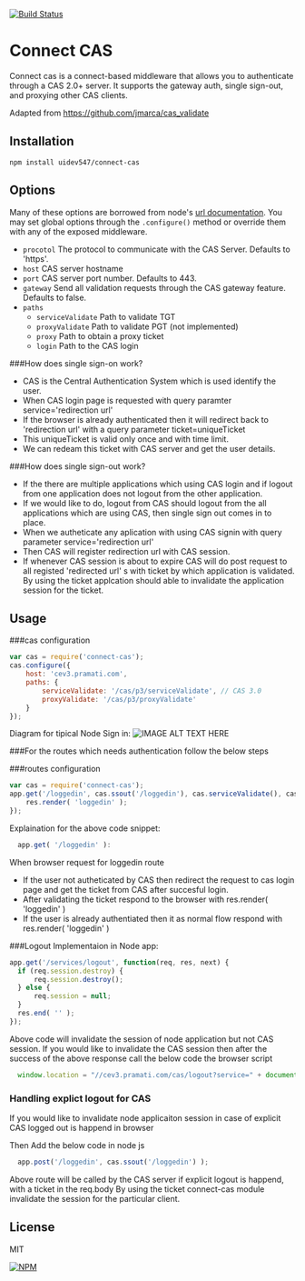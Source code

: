 [![Build Status](https://travis-ci.org/AceMetrix/connect-cas.svg)](https://travis-ci.org/AceMetrix/connect-cas)

# Connect CAS

Connect cas is a connect-based middleware that allows you to authenticate through a CAS 2.0+ server.  It supports the gateway auth, single sign-out, and proxying other CAS clients.

Adapted from https://github.com/jmarca/cas_validate

## Installation

    npm install uidev547/connect-cas
            
## Options
Many of these options are borrowed from node's [url documentation](http://nodejs.org/api/url.html).  You may set global options through the `.configure()` method or override them with any of the exposed middleware.

  - `procotol` The protocol to communicate with the CAS Server.  Defaults to 'https'.
  - `host` CAS server hostname
  - `port` CAS server port number.  Defaults to 443.
  - `gateway` Send all validation requests through the CAS gateway feature.  Defaults to false.
  - `paths`
    - `serviceValidate` Path to validate TGT
    - `proxyValidate` Path to validate PGT (not implemented)
    - `proxy` Path to obtain a proxy ticket
    - `login` Path to the CAS login

###How does single sign-on work?
- CAS is the Central Authentication System which is used identify the user.
- When CAS login page is requested with query paramter service='redirection url'
- If the browser is already authenticated then it will redirect back to 'redirection url' with a query parameter ticket=uniqueTicket
- This uniqueTicket is valid only once and with time limit.
- We can redeam this ticket with CAS server and get the user details.

###How does single sign-out work?
- If the there are multiple applications which using CAS login and if logout from one application does not logout from the other application.
- If we would like to do, logout from CAS should logout from the all applications which are using CAS, then single sign out comes in to place.
- When we autheticate any aplication with using CAS signin with query parameter service='redirection url'
- Then CAS will register redirection url with CAS session. 
- If whenever CAS session is about to expire CAS will do post request to all registed 'redirected url' s with ticket by which application is validated. By using the ticket applcation should able to invalidate the application session for the ticket. 


## Usage
###cas configuration 
```javascript
var cas = require('connect-cas');
cas.configure({ 
    host: 'cev3.pramati.com',
    paths: {
        serviceValidate: '/cas/p3/serviceValidate', // CAS 3.0
        proxyValidate: '/cas/p3/proxyValidate'
    }
});
```

Diagram for tipical Node Sign in:
![IMAGE ALT TEXT HERE](http://plantuml.com:80/plantuml/png/VLFBJiCm4BpdA-O7-84Ua4el8AGUA7p04cyJAwuTx4sZ_Zrh9u3BguUgISSpixDZiU8OptQqBJduO1ZRSNJw93PuM8yfMTzXjptWOBlyfcdkOfWJHzpSt6AlHmuSpnmtsAOXOuyXOen1k1Ks6AbZpBrjUtXcameLJTApbrMcQSW97euL6Mm2kSXaBZMOJGFzLBZiOVMpmHEdCNYpp94Mm6obHon_9COhjGCau7Kvqh3JbzVA9d1I1i7WmmoLrWWK-P_klj8JTgvIm8CIUi5Z9flxW4kOG57X0LrGt8xIIadgl6F1cPmrEckHhBF-X6wWMIk3ReXIiGSDIB-ZxNf16zdam7IZ-ij6NKHsb4V99ctBBz4jmKpUlaty70RsHUxBpTM0ztp1w9Wqh3OuLmYLJNSog65jYP94XL2a4ykQrbyrUM95fqzB9Rn3jQnlNDhEedACuPJByzicgcIorPPyoVaZoTfiITcU6QTbiJ0iP5twPVpQTA6jHlznzAzkq37Fe2lHgklbI9pIUhFstszRNEjRIdhLsuQzUGS0)

###For the routes which needs authentication follow the below steps

###routes configuration
```javascript
var cas = require('connect-cas');
app.get('/loggedin', cas.ssout('/loggedin'), cas.serviceValidate(), cas.authenticate(), function(req, res, next) {
    res.render( 'loggedin' );
});
```

Explaination for the above code snippet:
```javascript
  app.get( '/loggedin' ):
```
When browser request for loggedin route 
  - If the user not autheticated by CAS then redirect the request to cas login page and get the ticket from CAS after succesful login.
  - After validating the ticket respond to the browser with res.render( 'loggedin' )
  - If the user is already authentiated then it as normal flow respond with res.render( 'loggedin' )


###Logout Implementaion in Node app:

```javascript
app.get('/services/logout', function(req, res, next) {
  if (req.session.destroy) {
      req.session.destroy();
  } else {
      req.session = null;
  }
  res.end( '' );
});
```

Above code will invalidate the session of node application but not CAS session.
If you would like to invalidate the CAS session then after the success of the above response call the below code the browser script

```javascript
  window.location = "//cev3.pramati.com/cas/logout?service=" + document.URL; 
```

### Handling explict logout for CAS
If you would like to invalidate node applicaiton session in case of explicit CAS logged out is happend in browser


Then Add the below code in node js
```javascript
  app.post('/loggedin', cas.ssout('/loggedin') );
```
Above route will be called by the CAS server if explicit logout is happend, with a ticket in the req.body
By using the ticket connect-cas module invalidate the session for the particular client.


## License

  MIT

[![NPM](https://nodei.co/npm/connect-cas.png)](https://nodei.co/npm/connect-cas/)